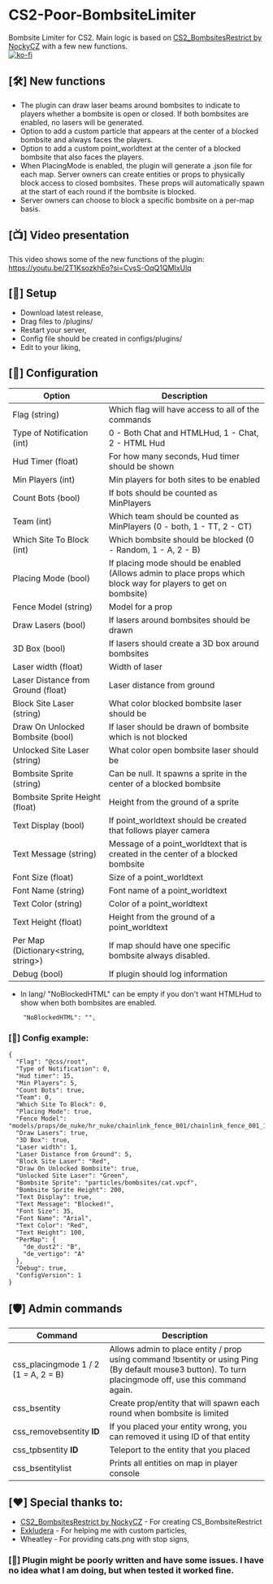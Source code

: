 # CS2-Poor-BombsiteLimiter
Bombsite Limiter for CS2. Main logic is based on [CS2_BombsitesRestrict by NockyCZ](https://github.com/NockyCZ/CS2_BombsitesRestrict) with a few new functions.<br/>
[![ko-fi](https://ko-fi.com/img/githubbutton_sm.svg)](https://ko-fi.com/H2H8TK0L9)

## [🛠️] New functions
- The plugin can draw laser beams around bombsites to indicate to players whether a bombsite is open or closed. If both bombsites are enabled, no lasers will be generated.
- Option to add a custom particle that appears at the center of a blocked bombsite and always faces the players.
- Option to add a custom point_worldtext at the center of a blocked bombsite that also faces the players.
- When PlacingMode is enabled, the plugin will generate a .json file for each map. Server owners can create entities or props to physically block access to closed bombsites. These props will automatically spawn at the start of each round if the bombsite is blocked.
- Server owners can choose to block a specific bombsite on a per-map basis.

## [📺] Video presentation
This video shows some of the new functions of the plugin:
https://youtu.be/2T1KsozkhEo?si=CvsS-OqQ1QMIxUlq

## [📌] Setup
- Download latest release,
- Drag files to /plugins/
- Restart your server,
- Config file should be created in configs/plugins/
- Edit to your liking,

## [📝] Configuration
| Option  | Description |
| ------------- | ------------- |
| Flag (string) | Which flag will have access to all of the commands  |
| Type of Notification (int) | 0 - Both Chat and HTMLHud, 1 - Chat, 2 - HTML Hud  |
| Hud Timer (float) | For how many seconds, Hud timer should be shown  |
| Min Players (int) | Min players for both sites to be enabled  |
| Count Bots (bool) | If bots should be counted as MinPlayers  |
| Team (int) | Which team should be counted as MinPlayers (0 - both, 1 - TT, 2 - CT) |
| Which Site To Block (int) | Which bombsite should be blocked (0 - Random, 1 - A, 2 - B) |
| Placing Mode (bool) | If placing mode should be enabled (Allows admin to place props which block way for players to get on bombsite) |
| Fence Model (string) | Model for a prop |
| Draw Lasers (bool) | If lasers around bombsites should be drawn |
| 3D Box (bool) | If lasers should create a 3D box around bombsites |
| Laser width (float) | Width of laser |
| Laser Distance from Ground (float) | Laser distance from ground |
| Block Site Laser (string) | What color blocked bombsite laser should be |
| Draw On Unlocked Bombsite (bool) | If laser should be drawn of bombsite which is not blocked |
| Unlocked Site Laser (string) | What color open bombsite laser should be | 
| Bombsite Sprite (string) | Can be null. It spawns a sprite in the center of a blocked bombsite |
| Bombsite Sprite Height (float) | Height from the ground of a sprite |
| Text Display (bool) | If point_worldtext should be created that follows player camera |
| Text Message (string) | Message of a point_worldtext that is created in the center of a blocked bombsite |
| Font Size (float) | Size of a point_worldtext |
| Font Name (string) | Font name of a point_worldtext |
| Text Color (string) | Color of a point_worldtext |
| Text Height (float) | Height from the ground of a point_worldtext |
| Per Map (Dictionary<string, string>) | If map should have one specific bombsite always disabled. |
| Debug (bool) | If plugin should log information |

- In lang/ "NoBlockedHTML" can be empty if you don't want HTMLHud to show when both bombsites are enabled.
```
	"NoBlockedHTML": "",
```

### [📝] Config example:
```
{
  "Flag": "@css/root",
  "Type of Notification": 0,
  "Hud timer": 15,
  "Min Players": 5,
  "Count Bots": true,
  "Team": 0,
  "Which Site To Block": 0,
  "Placing Mode": true,
  "Fence Model": "models/props/de_nuke/hr_nuke/chainlink_fence_001/chainlink_fence_001_128_capped.vmdl",
  "Draw Lasers": true,
  "3D Box": true,
  "Laser width": 1,
  "Laser Distance from Ground": 5,
  "Block Site Laser": "Red",
  "Draw On Unlocked Bombsite": true,
  "Unlocked Site Laser": "Green",
  "Bombsite Sprite": "particles/bombsites/cat.vpcf",
  "Bombsite Sprite Height": 200,
  "Text Display": true,
  "Text Message": "Blocked!",
  "Font Size": 35,
  "Font Name": "Arial",
  "Text Color": "Red",
  "Text Height": 100,
  "PerMap": {
    "de_dust2": "B",
    "de_vertigo": "A"
  },
  "Debug": true,
  "ConfigVersion": 1
}
```

## [🛡️] Admin commands
| Command  | Description |
| ------------- | ------------- |
| css_placingmode 1 / 2 (1 = A, 2 = B) | Allows admin to place entity / prop using command !bsentity or using Ping (By default mouse3 button). To turn placingmode off, use this command again. |
| css_bsentity | Create prop/entity that will spawn each round when bombsite is limited |
| css_removebsentity **ID**| If you placed your entity wrong, you can removed it using ID of that entity |
| css_tpbsentity **ID** | Teleport to the entity that you placed |
| css_bsentitylist | Prints all entities on map in player console |

## [❤️] Special thanks to:
- [CS2_BombsitesRestrict by NockyCZ](https://github.com/NockyCZ/CS2_BombsitesRestrict) - For creating CS_BombsiteRestrict
- [Exkludera](https://github.com/exkludera) - For helping me with custom particles,
- Wheatley - For providing cats.png with stop signs,


### [🚨] Plugin might be poorly written and have some issues. I have no idea what I am doing, but when tested it worked fine.